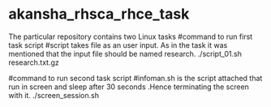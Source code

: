 # akansha_rhsca_rhce_task
The particular repository contains  two Linux tasks
#command to run first task script 
#script takes file as an user input. As in the task it was mentioned that the input file should be named research.
./script_01.sh research.txt.gz

#command to run second task script
#infoman.sh is the script attached that run in screen and sleep after 30 seconds .Hence terminating the screen with it.
./screen_session.sh

